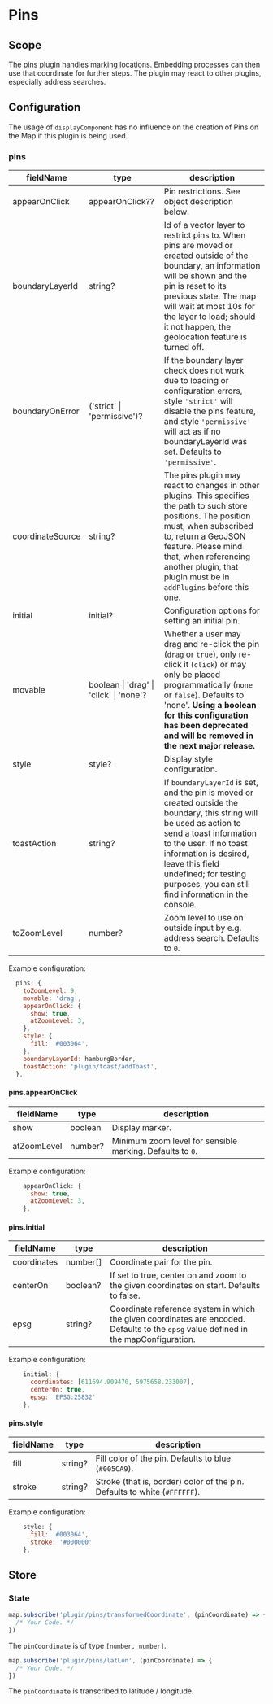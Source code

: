 # Pins

## Scope

The pins plugin handles marking locations. Embedding processes can then use that coordinate for further steps. The plugin may react to other plugins, especially address searches.

## Configuration

The usage of `displayComponent` has no influence on the creation of Pins on the Map if this plugin is being used.

### pins

| fieldName | type | description |
| - | - | - |
| appearOnClick | appearOnClick?? | Pin restrictions. See object description below. |
| boundaryLayerId | string? | Id of a vector layer to restrict pins to. When pins are moved or created outside of the boundary, an information will be shown and the pin is reset to its previous state. The map will wait at most 10s for the layer to load; should it not happen, the geolocation feature is turned off. |
| boundaryOnError | ('strict' \| 'permissive')? | If the boundary layer check does not work due to loading or configuration errors, style `'strict'` will disable the pins feature, and style `'permissive'` will act as if no boundaryLayerId was set. Defaults to `'permissive'`. |
| coordinateSource | string? | The pins plugin may react to changes in other plugins. This specifies the path to such store positions. The position must, when subscribed to, return a GeoJSON feature. Please mind that, when referencing another plugin, that plugin must be in `addPlugins` before this one. |
| initial | initial? | Configuration options for setting an initial pin. |
| movable | boolean \| 'drag' \| 'click' \| 'none'? | Whether a user may drag and re-click the pin (`drag` or `true`), only re-click it (`click`) or may only be placed programmatically (`none` or `false`). Defaults to 'none'. **Using a boolean for this configuration has been deprecated and will be removed in the next major release.** |
| style | style? | Display style configuration. |
| toastAction | string? | If `boundaryLayerId` is set, and the pin is moved or created outside the boundary, this string will be used as action to send a toast information to the user. If no toast information is desired, leave this field undefined; for testing purposes, you can still find information in the console. |
| toZoomLevel | number? | Zoom level to use on outside input by e.g. address search. Defaults to `0`. |


Example configuration:
```js
  pins: {
    toZoomLevel: 9,
    movable: 'drag',
    appearOnClick: {
      show: true,
      atZoomLevel: 3,
    },
    style: {
      fill: '#003064',
    },
    boundaryLayerId: hamburgBorder,
    toastAction: 'plugin/toast/addToast',
  },

```

#### pins.appearOnClick

| fieldName | type | description |
| - | - | - |
| show | boolean | Display marker. |
| atZoomLevel | number? | Minimum zoom level for sensible marking. Defaults to `0`. |

Example configuration:
```js
    appearOnClick: {
      show: true,
      atZoomLevel: 3,
    },
```

#### pins.initial

| fieldName | type | description |
| - | - | - |
| coordinates | number[] | Coordinate pair for the pin. |
| centerOn | boolean? | If set to true, center on and zoom to the given coordinates on start. Defaults to false. |
| epsg | string? | Coordinate reference system in which the given coordinates are encoded. Defaults to the `epsg` value defined in the mapConfiguration. |

Example configuration:
```js
    initial: {
      coordinates: [611694.909470, 5975658.233007],
      centerOn: true,
      epsg: 'EPSG:25832'
    },
```


#### pins.style

| fieldName | type | description |
| - | - | - |
| fill | string? | Fill color of the pin. Defaults to blue (`#005CA9`). |
| stroke | string? | Stroke (that is, border) color of the pin. Defaults to white (`#FFFFFF`). |

Example configuration:
```js
    style: {
      fill: '#003064',
      stroke: '#000000'
    },
```

## Store

### State

```js
map.subscribe('plugin/pins/transformedCoordinate', (pinCoordinate) => {
  /* Your Code. */
})
```

The `pinCoordinate` is of type `[number, number]`.

```js
map.subscribe('plugin/pins/latLon', (pinCoordinate) => {
  /* Your Code. */
})
```

The `pinCoordinate` is transcribed to latitude / longitude.

